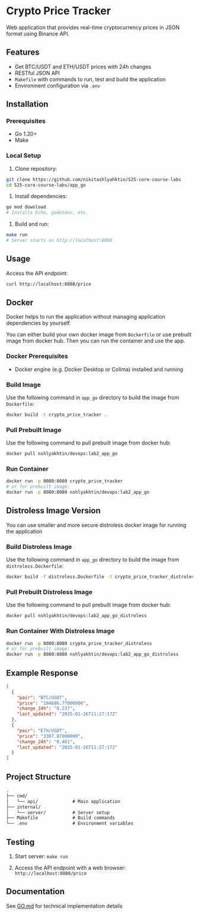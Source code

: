 # Crypto Price Tracker

Web application that provides real-time cryptocurrency prices in JSON format using Binance API.

## Features

- Get BTC/USDT and ETH/USDT prices with 24h changes
- RESTful JSON API
- `Makefile` with commands to run, test and build the application
- Environment configuration via `.env`

## Installation

### Prerequisites

- Go 1.20+
- Make

### Local Setup

1. Clone repository:

```bash
git clone https://github.com/nikitashlyahktin/S25-core-course-labs
cd S25-core-course-labs/app_go
```

1. Install dependencies:

```bash
go mod download
# Installs Echo, godotenv, etc.
```

1. Build and run:

```bash
make run
# Server starts on http://localhost:8080
```

## Usage

Access the API endpoint:

```bash
curl http://localhost:8080/price
```

## Docker

Docker helps to run the application without managing application dependencies by yourself.

You can either build your own docker image from `Dockerfile` or use prebuilt image from docker hub.
Then you can run the container and use the app.

### Docker Prerequisites

- Docker engine (e.g. Docker Desktop or Colima) installed and running

### Build Image

Use the following command in `app_go` directory to build the image from `Dockerfile`:

```bash
docker build -t crypto_price_tracker .
```

### Pull Prebuilt Image

Use the following command to pull prebuilt image from docker hub:

```bash
docker pull nshlyakhtin/devops:lab2_app_go
```

### Run Container

```bash
docker run -p 8080:8080 crypto_price_tracker
# or for prebuilt image:
docker run -p 8080:8080 nshlyakhtin/devops:lab2_app_go
```

## Distroless Image Version

You can use smaller and more secure distroless docker image for running the application

### Build Distroless Image

Use the following command in `app_go` directory to build the image from `distroless.Dockerfile`:

```bash
docker build -f distroless.Dockerfile -t crypto_price_tracker_distroless .
```

### Pull Prebuilt Distroless Image

Use the following command to pull prebuilt image from docker hub:

```bash
docker pull nshlyakhtin/devops:lab2_app_go_distroless
```

### Run Container With Distroless Image

```bash
docker run -p 8080:8080 crypto_price_tracker_distroless
# or for prebuilt image:
docker run -p 8080:8080 nshlyakhtin/devops:lab2_app_go_distroless
```

## Example Response

```json
[
  {
    "pair": "BTC/USDT",
    "price": "104686.77000000",
    "change_24h": "0.237",
    "last_updated": "2025-01-26T11:27:17Z"
  },
  {
    "pair": "ETH/USDT",
    "price": "3307.87000000",
    "change_24h": "0.461",
    "last_updated": "2025-01-26T11:27:17Z"
  }
]
```

## Project Structure

```txt
.
├── cmd/
│   └── api/             # Main application
├── internal/
│   └── server/          # Server setup
├── Makefile             # Build commands
└── .env                 # Environment variables
```

## Testing

1. Start server: `make run`

2. Access the API endpoint with a web browser: `http://localhost:8080/price`

## Documentation

See [GO.md](GO.md) for technical implementation details
